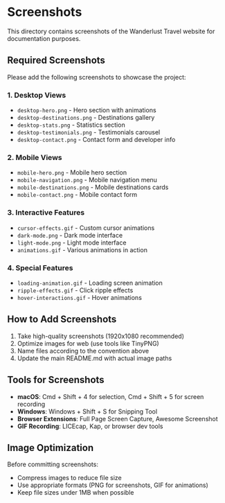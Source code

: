 # Screenshots

This directory contains screenshots of the Wanderlust Travel website for documentation purposes.

## Required Screenshots

Please add the following screenshots to showcase the project:

### 1. Desktop Views
- `desktop-hero.png` - Hero section with animations
- `desktop-destinations.png` - Destinations gallery
- `desktop-stats.png` - Statistics section
- `desktop-testimonials.png` - Testimonials carousel
- `desktop-contact.png` - Contact form and developer info

### 2. Mobile Views
- `mobile-hero.png` - Mobile hero section
- `mobile-navigation.png` - Mobile navigation menu
- `mobile-destinations.png` - Mobile destinations cards
- `mobile-contact.png` - Mobile contact form

### 3. Interactive Features
- `cursor-effects.gif` - Custom cursor animations
- `dark-mode.png` - Dark mode interface
- `light-mode.png` - Light mode interface
- `animations.gif` - Various animations in action

### 4. Special Features
- `loading-animation.gif` - Loading screen animation
- `ripple-effects.gif` - Click ripple effects
- `hover-interactions.gif` - Hover animations

## How to Add Screenshots

1. Take high-quality screenshots (1920x1080 recommended)
2. Optimize images for web (use tools like TinyPNG)
3. Name files according to the convention above
4. Update the main README.md with actual image paths

## Tools for Screenshots

- **macOS**: Cmd + Shift + 4 for selection, Cmd + Shift + 5 for screen recording
- **Windows**: Windows + Shift + S for Snipping Tool
- **Browser Extensions**: Full Page Screen Capture, Awesome Screenshot
- **GIF Recording**: LICEcap, Kap, or browser dev tools

## Image Optimization

Before committing screenshots:
- Compress images to reduce file size
- Use appropriate formats (PNG for screenshots, GIF for animations)
- Keep file sizes under 1MB when possible